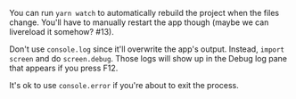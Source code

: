 You can run `yarn watch` to automatically rebuild the project when the files change. You'll have to
manually restart the app though (maybe we can livereload it somehow? #13).

Don't use `console.log` since it'll overwrite the app's output. Instead, `import screen` and do
`screen.debug`. Those logs will show up in the Debug log pane that appears if you press F12.

It's ok to use `console.error` if you're about to exit the process.
